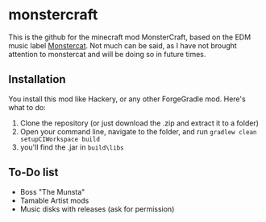 monstercraft
============
This is the github for the minecraft mod MonsterCraft, based on the EDM music label [Monstercat](http://www.monstercat.com/). Not much can be said, as I have not brought attention to monstercat and will be doing so in future times.

Installation
------------
You install this mod like Hackery, or any other ForgeGradle mod. Here's what to do:
  1. Clone the repository (or just download the .zip and extract it to a folder)
  2. Open your command line, navigate to the folder, and run `gradlew clean setupCIWorkspace build`
  3. you'll find the .jar in `build\libs`

To-Do list
------------
  - Boss "The Munsta"
  - Tamable Artist mods
  - Music disks with releases (ask for permission)
